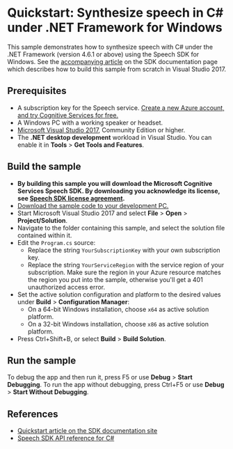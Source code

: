 # Quickstart: Synthesize speech in C# under .NET Framework for Windows

This sample demonstrates how to synthesize speech with C# under the .NET Framework (version 4.6.1 or above) using the Speech SDK for Windows.
See the [accompanying article](https://docs.microsoft.com/azure/cognitive-services/speech-service/quickstart-text-to-speech-dotnet-windows) on the SDK documentation page which describes how to build this sample from scratch in Visual Studio 2017.

## Prerequisites

* A subscription key for the Speech service. [Create a new Azure account, and try Cognitive Services for free.](https://azure.microsoft.com/free/cognitive-services/)
* A Windows PC with a working speaker or headset.
* [Microsoft Visual Studio 2017](https://www.visualstudio.com/), Community Edition or higher.
* The **.NET desktop development** workload in Visual Studio.
  You can enable it in **Tools** \> **Get Tools and Features**.

## Build the sample

* **By building this sample you will download the Microsoft Cognitive Services Speech SDK. By downloading you acknowledge its license, see [Speech SDK license agreement](https://aka.ms/csspeech/license201809).**
* [Download the sample code to your development PC.](/README.md#get-the-samples)
* Start Microsoft Visual Studio 2017 and select **File** \> **Open** \> **Project/Solution**.
* Navigate to the folder containing this sample, and select the solution file contained within it.
* Edit the `Program.cs` source:
  * Replace the string `YourSubscriptionKey` with your own subscription key.
  * Replace the string `YourServiceRegion` with the service region of your subscription. Make sure the region in your Azure resource matches the region you put into the sample, otherwise you'll get a 401 unauthorized access error.
* Set the active solution configuration and platform to the desired values under **Build** \> **Configuration Manager**:
  * On a 64-bit Windows installation, choose `x64` as active solution platform.
  * On a 32-bit Windows installation, choose `x86` as active solution platform.
* Press Ctrl+Shift+B, or select **Build** \> **Build Solution**.

## Run the sample

To debug the app and then run it, press F5 or use **Debug** \> **Start Debugging**. To run the app without debugging, press Ctrl+F5 or use **Debug** \> **Start Without Debugging**.

## References

* [Quickstart article on the SDK documentation site](https://docs.microsoft.com/azure/cognitive-services/speech-service/quickstart-text-to-speech-dotnet-windows)
* [Speech SDK API reference for C#](https://aka.ms/csspeech/csharpref)
